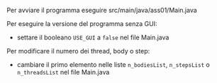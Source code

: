 Per avviare il programma eseguire src/main/java/ass01/Main.java

Per eseguire la versione del programma senza GUI:  
* settare il booleano `USE_GUI` a `false` nel file Main.java

Per modificare il numero dei thread, body o step:  

* cambiare il primo elemento nelle liste `n_bodiesList`, `n_stepsList` o `n_threadsList` nel file Main.java
